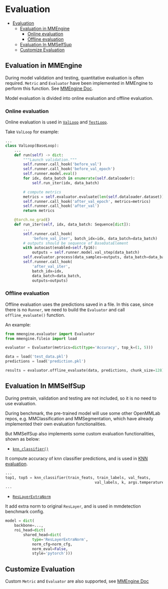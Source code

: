 # Evaluation

<!-- TOC -->

- [Evaluation](#evaluation)
  - [Evaluation in MMEngine](#evaluation-in-mmengine)
    - [Online evaluation](#online-evaluation)
    - [Offline evaluation](#offline-evaluation)
  - [Evaluation In MMSelfSup](#evaluation-in-mmselfsup)
  - [Customize Evaluation](#customize-evaluation)

<!-- /TOC -->

## Evaluation in MMEngine

During model validation and testing, quantitative evaluation is often required. `Metric` and `Evaluator` have been implemented in MMEngine to perform this function. See [MMEngine Doc](https://github.com/open-mmlab/mmengine/blob/main/docs/zh_cn/design/metric_and_evaluator.md).

Model evaluation is divided into online evaluation and offline evaluation.

### Online evaluation

Online evaluation is used in [`ValLoop`](https://github.com/open-mmlab/mmengine/blob/main/mmengine/runner/loops.py#L300) and [`TestLoop`](https://github.com/open-mmlab/mmengine/blob/main/mmengine/runner/loops.py#L373).

Take `ValLoop` for example:

```python
...
class ValLoop(BaseLoop):
    ...
    def run(self) -> dict:
        """Launch validation."""
        self.runner.call_hook('before_val')
        self.runner.call_hook('before_val_epoch')
        self.runner.model.eval()
        for idx, data_batch in enumerate(self.dataloader):
            self.run_iter(idx, data_batch)

        # compute metrics
        metrics = self.evaluator.evaluate(len(self.dataloader.dataset))
        self.runner.call_hook('after_val_epoch', metrics=metrics)
        self.runner.call_hook('after_val')
        return metrics

    @torch.no_grad()
    def run_iter(self, idx, data_batch: Sequence[dict]):
        ...
        self.runner.call_hook(
            'before_val_iter', batch_idx=idx, data_batch=data_batch)
        # outputs should be sequence of BaseDataElement
        with autocast(enabled=self.fp16):
            outputs = self.runner.model.val_step(data_batch)
        self.evaluator.process(data_samples=outputs, data_batch=data_batch)
        self.runner.call_hook(
            'after_val_iter',
            batch_idx=idx,
            data_batch=data_batch,
            outputs=outputs)
```

### Offline evaluation

Offline evaluation uses the predictions saved in a file. In this case, since there is no `Runner`, we need to build the `Evaluator` and call `offline_evaluate()` function.

An example:

```python
from mmengine.evaluator import Evaluator
from mmengine.fileio import load

evaluator = Evaluator(metrics=dict(type='Accuracy', top_k=(1, 5)))

data = load('test_data.pkl')
predictions = load('prediction.pkl')

results = evaluator.offline_evaluate(data, predictions, chunk_size=128)
```

## Evaluation In MMSelfSup

During pretrain, validation and testing are not included, so it is no need to use evaluation.

During benchmark, the pre-trained model will use some other OpenMMLab repos, e.g. MMClassification and MMSegmentation, which have already implemented their own evaluation functionalities.

But MMSelfSup also implements some custom evaluation functionalities, shown as below:

- [`knn_classifier()`](https://github.com/open-mmlab/mmselfsup/blob/dev-1.x/mmselfsup/evaluation/functional/knn_classifier.py)

It compute accuracy of knn classifier predictions, and is used in [KNN evaluation](https://github.com/open-mmlab/mmselfsup/blob/dev-1.x/tools/benchmarks/classification/knn_imagenet/test_knn.py#L179).

```python
...
top1, top5 = knn_classifier(train_feats, train_labels, val_feats,
                                        val_labels, k, args.temperature)
...
```

- [`ResLayerExtraNorm`](https://github.com/open-mmlab/mmselfsup/blob/dev-1.x/mmselfsup/evaluation/functional/res_layer_extra_norm.py)

It add extra norm to original `ResLayer`, and is used in mmdetection benchmark config.

```python
model = dict(
    backbone=...,
    roi_head=dict(
        shared_head=dict(
            type='ResLayerExtraNorm',
            norm_cfg=norm_cfg,
            norm_eval=False,
            style='pytorch')))
```

## Customize Evaluation

Custom `Metric` and `Evaluator`  are also supported, see [MMEngine Doc](https://github.com/open-mmlab/mmengine/blob/main/docs/zh_cn/tutorials/evaluation.md)
